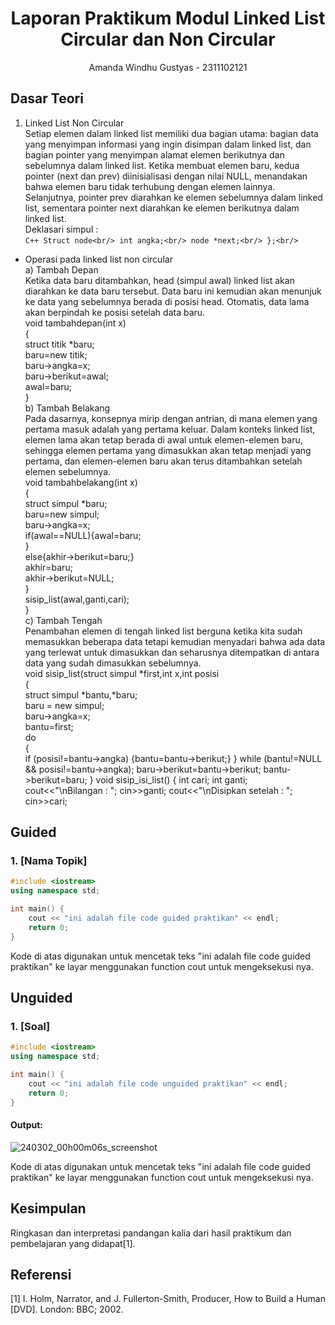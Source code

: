 # <h1 align="center">Laporan Praktikum Modul Linked List Circular dan Non Circular</h1>
<p align="center">Amanda Windhu Gustyas - 2311102121</p>

## Dasar Teori

1. Linked List Non Circular<br/>
   Setiap elemen dalam linked list memiliki dua bagian utama: bagian data yang menyimpan informasi yang ingin disimpan dalam linked list, dan bagian pointer yang menyimpan alamat elemen berikutnya dan sebelumnya
   dalam linked list. Ketika membuat elemen baru, kedua pointer (next dan prev) diinisialisasi dengan nilai NULL, menandakan bahwa elemen baru tidak terhubung dengan elemen lainnya. Selanjutnya, pointer prev
   diarahkan ke elemen sebelumnya dalam linked list, sementara pointer next diarahkan ke elemen berikutnya dalam linked list.<br/>
        Deklasari simpul :<br/>
        ```C++
        Struct node<br/>
        int angka;<br/>
        node *next;<br/>
        };<br/>
       ```
  - Operasi pada linked list non circular<br/>
    a) Tambah Depan<br/>
    Ketika data baru ditambahkan, head (simpul awal) linked list akan diarahkan ke data baru tersebut. Data baru ini kemudian akan menunjuk ke data yang sebelumnya berada di posisi head. Otomatis, data lama akan
    berpindah ke posisi setelah data baru.<br/>
        void tambahdepan(int x)<br/>
        {<br/>
        struct titik *baru;<br/>
        baru=new titik;<br/>
        baru->angka=x;<br/>
        baru->berikut=awal;<br/>
        awal=baru;<br/>
        }<br/>
    b) Tambah Belakang<br/>
    Pada dasarnya, konsepnya mirip dengan antrian, di mana elemen yang pertama masuk adalah yang pertama keluar. Dalam konteks linked list, elemen lama akan tetap berada di awal untuk elemen-elemen baru, sehingga
    elemen pertama yang dimasukkan akan tetap menjadi yang pertama, dan elemen-elemen baru akan terus ditambahkan setelah elemen sebelumnya.<br/>
        void tambahbelakang(int x)<br/>
        {<br/>
        struct simpul *baru;<br/>
        baru=new simpul;<br/>
        baru->angka=x;<br/>
        if(awal==NULL){awal=baru;<br/>
        }<br/>
        else{akhir->berikut=baru;}<br/>
        akhir=baru;<br/>
        akhir->berikut=NULL;<br/>
        }<br/>
        sisip_list(awal,ganti,cari);<br/>
        }<br/>
    c) Tambah Tengah<br/>
    Penambahan elemen di tengah linked list berguna ketika kita sudah memasukkan beberapa data tetapi kemudian menyadari bahwa ada data yang terlewat untuk dimasukkan dan seharusnya ditempatkan di antara data
    yang sudah dimasukkan sebelumnya.<br/>
        void sisip_list(struct simpul *first,int x,int posisi<br/>
        {<br/>
        struct simpul *bantu,*baru;<br/>
        baru = new simpul;<br/>
        baru->angka=x;<br/>
        bantu=first;<br/>
        do<br/>
        {<br/> 
        if (posisi!=bantu->angka) 
        {bantu=bantu->berikut;}
        }
        while (bantu!=NULL && posisi!=bantu->angka);
        baru->berikut=bantu->berikut;
        bantu->berikut=baru;
        }
        void sisip_isi_list()
        {
        int cari;
        int ganti;
        cout<<"\nBilangan : "; 
        cin>>ganti;
        cout<<"\nDisipkan setelah : ";
        cin>>cari;
## Guided 

### 1. [Nama Topik]

```C++
#include <iostream>
using namespace std;

int main() {
    cout << "ini adalah file code guided praktikan" << endl;
    return 0;
}
```
Kode di atas digunakan untuk mencetak teks "ini adalah file code guided praktikan" ke layar menggunakan function cout untuk mengeksekusi nya.

## Unguided 

### 1. [Soal]

```C++
#include <iostream>
using namespace std;

int main() {
    cout << "ini adalah file code unguided praktikan" << endl;
    return 0;
}
```
#### Output:
![240302_00h00m06s_screenshot](https://github.com/suxeno/Struktur-Data-Assignment/assets/111122086/6d1727a8-fb77-4ecf-81ff-5de9386686b7)

Kode di atas digunakan untuk mencetak teks "ini adalah file code guided praktikan" ke layar menggunakan function cout untuk mengeksekusi nya.

## Kesimpulan
Ringkasan dan interpretasi pandangan kalia dari hasil praktikum dan pembelajaran yang didapat[1].

## Referensi
[1] I. Holm, Narrator, and J. Fullerton-Smith, Producer, How to Build a Human [DVD]. London: BBC; 2002.
